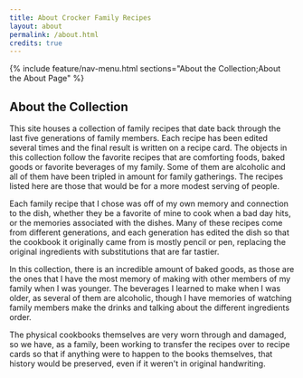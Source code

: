 ```yaml
---
title: About Crocker Family Recipes
layout: about
permalink: /about.html
credits: true
---
```



{% include feature/nav-menu.html sections="About the Collection;About the About Page" %}

## About the Collection

This site houses a collection of family recipes that date back through the last five generations of family members. Each recipe has been edited several times and the final result is written on a recipe card. The objects in this collection follow the favorite recipes that are comforting foods, baked goods or favorite beverages of my family. Some of them are alcoholic and all of them have been tripled in amount for family gatherings. The recipes listed here are those that would be for a more modest serving of people.

Each family recipe that I chose was off of my own memory and connection to the dish, whether they be a favorite of mine to cook when a bad day hits, or the memories associated with the dishes. Many of these recipes come from different generations, and each generation has edited the dish so that the cookbook it originally came from is mostly pencil or pen, replacing the original ingredients with substitutions that are far tastier.

In this collection, there is an incredible amount of baked goods, as those are the ones that I have the most memory of making with other members of my family when I was younger. The beverages I learned to make when I was older, as several of them are alcoholic, though I have memories of watching family members make the drinks and talking about the different ingredients order.

The physical cookbooks themselves are very worn through and damaged, so we have, as a family, been working to transfer the recipes over to recipe cards so that if anything were to happen to the books themselves, that history would be preserved, even if it weren't in original handwriting.


